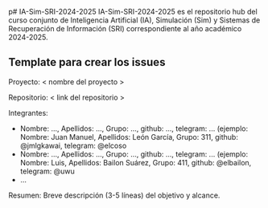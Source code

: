 p# IA-Sim-SRI-2024-2025
IA-Sim-SRI-2024-2025 es el repositorio hub del curso conjunto de Inteligencia Artificial (IA), Simulación (Sim) y Sistemas de Recuperación de Información (SRI) correspondiente al año académico 2024-2025.

## Template para crear los issues

Proyecto: < nombre del proyecto >

Repositorio: < link del repositorio >

Integrantes:
- Nombre: ..., Apellidos: ..., Grupo: ..., github: ..., telegram: ... (ejemplo: Nombre: Juan Manuel, Apellidos: León García, Grupo: 311, github: @jmlgkawai, telegram: @elcoso
- Nombre: ..., Apellidos: ..., Grupo: ..., github: ..., telegram: ... (ejemplo: Nombre: Luis, Apellidos: Bailon Suárez, Grupo: 411, github: @elbailon, telegram: @uwu
- ...

Resumen:
Breve descripción (3-5 líneas) del objetivo y alcance.
